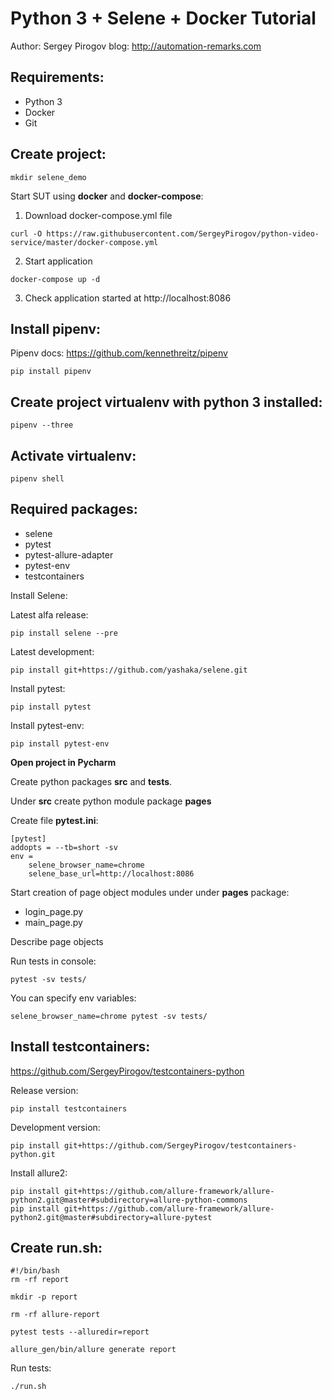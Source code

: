 Python 3 + Selene + Docker Tutorial
===================================
Author: Sergey Pirogov
blog: http://automation-remarks.com

Requirements: 
-------------

- Python 3
- Docker
- Git

Create project:
---------------

```
mkdir selene_demo
```

Start SUT using **docker** and **docker-compose**:

1) Download docker-compose.yml file

```
curl -O https://raw.githubusercontent.com/SergeyPirogov/python-video-service/master/docker-compose.yml
```

2) Start application
 
```
docker-compose up -d
```

3) Check application started at http://localhost:8086

Install pipenv:
---------------

Pipenv docs: https://github.com/kennethreitz/pipenv

```
pip install pipenv
```

Create project virtualenv with python 3 installed:
--------------------------------------------------

```
pipenv --three
```

Activate virtualenv:
--------------------

```
pipenv shell
```

Required packages:
------------------

- selene
- pytest
- pytest-allure-adapter
- pytest-env
- testcontainers

Install Selene:

Latest alfa release:

```
pip install selene --pre
```

Latest development:

```
pip install git+https://github.com/yashaka/selene.git
```

Install pytest:

```
pip install pytest
```

Install pytest-env:

```
pip install pytest-env
```

**Open project in Pycharm**

Create python packages **src** and **tests**.
    
Under **src** create python module package **pages**

Create file **pytest.ini**:
    
```
[pytest]
addopts = --tb=short -sv
env =
    selene_browser_name=chrome
    selene_base_url=http://localhost:8086    
```
    
Start creation of page object modules under under **pages** package:

- login_page.py
- main_page.py

Describe page objects

Run tests in console:

```
pytest -sv tests/ 
```

You can specify env variables:

```
selene_browser_name=chrome pytest -sv tests/
```

Install testcontainers:
-----------------------

https://github.com/SergeyPirogov/testcontainers-python

Release version:

```
pip install testcontainers
```

Development version:

```
pip install git+https://github.com/SergeyPirogov/testcontainers-python.git
```

Install allure2:

```
pip install git+https://github.com/allure-framework/allure-python2.git@master#subdirectory=allure-python-commons
pip install git+https://github.com/allure-framework/allure-python2.git@master#subdirectory=allure-pytest
```

Create run.sh:
--------------

```
#!/bin/bash
rm -rf report

mkdir -p report

rm -rf allure-report

pytest tests --alluredir=report

allure_gen/bin/allure generate report
```

Run tests:

```
./run.sh
```